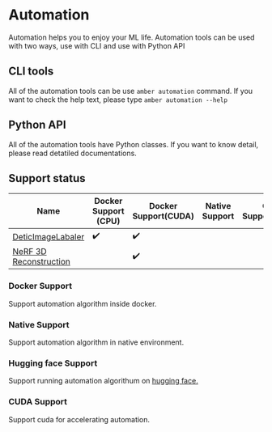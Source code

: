 # Automation

Automation helps you to enjoy your ML life.
Automation tools can be used with two ways, use with CLI and use with Python API

## CLI tools

All of the automation tools can be use `amber automation` command.
If you want to check the help text, please type `amber automation --help`

## Python API

All of the automation tools have Python classes.
If you want to know detail, please read detatiled documentations.

## Support status

| Name                                                | Docker Support (CPU) | Docker Support(CUDA) | Native Support | CUDA Support(Native) | Huggingface Support |
|-----------------------------------------------------|----------------------|----------------------|----------------|----------------------|---------------------|
| [DeticImageLabaler](../detic_image_labaler)         | :heavy_check_mark:   | :heavy_check_mark:   |                |                      |                     |
| [NeRF 3D Reconstruction](../nerf_3d_reconstruction) |                      | :heavy_check_mark:   |                |                      |                     |

### Docker Support
Support automation algorithm inside docker.

### Native Support
Support automation algorithm in native environment.

### Hugging face Support
Support running automation algorithum on [hugging face.](https://huggingface.co/)

### CUDA Support
Support cuda for accelerating automation.
